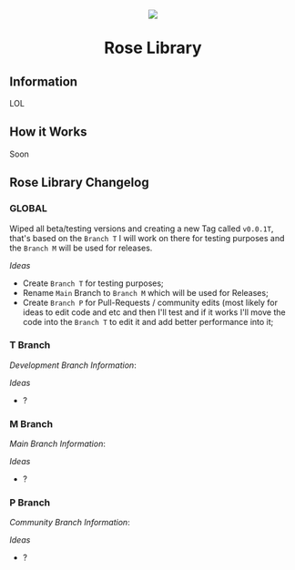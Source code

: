 <h1 align="center"><img src="logo.png"><br><br>Rose Library</h1>

## Information
LOL


## How it Works
Soon


## Rose Library Changelog

### GLOBAL
Wiped all beta/testing versions and creating a new Tag called `v0.0.1T`, that's based on the `Branch T` I will work on there for testing purposes and the `Branch M` will be used for releases.

*Ideas*
* Create `Branch T` for testing purposes;
* Rename `Main` Branch to `Branch M` which will be used for Releases;
* Create `Branch P` for Pull-Requests / community edits (most likely for ideas to edit code and etc and then I'll test and if it works I'll move the code into the `Branch T` to edit it and add better performance into it;

### T Branch
*Development Branch*
*Information*: 

*Ideas*
* ?

### M Branch
*Main Branch*
*Information*: 

*Ideas*
* ?

### P Branch
*Community Branch*
*Information*: 

*Ideas*
* ?
